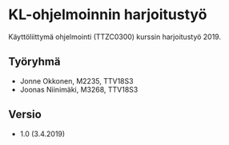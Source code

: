# KL-ohjelmoinnin harjoitustyö

Käyttöliittymä ohjelmointi (TTZC0300) kurssin harjoitustyö 2019.

## Työryhmä
- Jonne Okkonen, M2235, TTV18S3
- Joonas Niinimäki, M3268, TTV18S3

## Versio
- 1.0 (3.4.2019)
